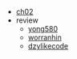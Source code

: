 - [ch02](/docs/ch02.md)
- review
  - [yong580](/review/yong580/README.md)
  - [worranhin](/review/worranhin/README.md)
  - [dzylikecode](/review/dzylikecode/README.md)
